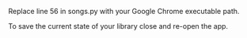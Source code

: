 Replace line 56 in songs.py with your Google Chrome executable path.

To save the current state of your library close and re-open the app.
